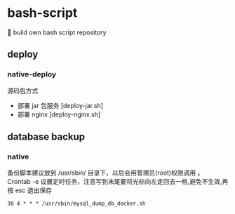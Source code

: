 # bash-script
🧠 build own bash script repository



## deploy

### native-deploy
源码包方式
- 部署 jar 包服务 [deploy-jar.sh]
- 部署 nginx [deploy-nginx.sh]





## database backup

### native
   备份脚本建议放到 /usr/sbin/ 目录下，以后会用管理员(root)权限调用 。
   Crontab -e 设置定时任务，注意写到末尾要将光标向左走回去一格,避免不生效,再按 esc 退出保存

```
30 4 * * * /usr/sbin/mysql_dump_db_docker.sh
```

